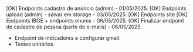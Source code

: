 [OK] Endpoints cadastro de anúncio (admin) - 01/05/2025.
[OK] Endpoints upload (admin) - salvar em storage - 03/05/2025.
[OK] Endpoints site
[OK] Endpoints IBGE + endpoints enums - 06/05/2025.
[OK] Finalizar endpoint de cadastro de pessoa (parte de e-mails) - 06/05/2025.
- Endpoint de indicadores e configurar gmail.
- Testes unitários.
